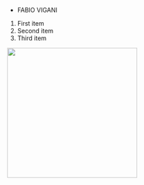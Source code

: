 * FABIO VIGANI 

1. First item
2. Second item
3. Third item



<img src='https://github.com/user-attachments/assets/cf54e570-9076-485e-95dd-04006b922a21' width='300' height='300'>

